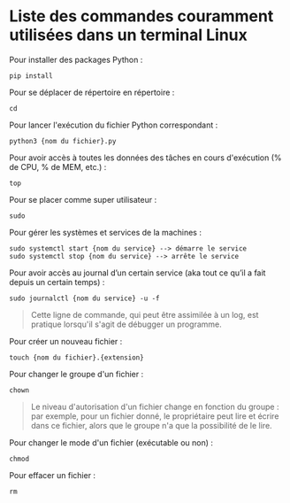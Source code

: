 # Liste des commandes couramment utilisées dans un terminal Linux 

Pour installer des packages Python : 
```
pip install 
```

Pour se déplacer de répertoire en répertoire :
```
cd 
```

Pour lancer l'exécution du fichier Python correspondant :
```
python3 {nom du fichier}.py
```

Pour avoir accès à toutes les données des tâches en cours d'exécution (% de CPU, % de MEM, etc.) :
```
top
```

Pour se placer comme super utilisateur :
```
sudo 
```

Pour gérer les systèmes et services de la machines :
```
sudo systemctl start {nom du service} --> démarre le service 
sudo systemctl stop {nom du service} --> arrête le service 
```


Pour avoir accès au journal d’un certain service (aka tout ce qu’il a fait depuis un certain temps) :
```
sudo journalctl {nom du service} -u -f 
```

> Cette ligne de commande, qui peut être assimilée à un log, est pratique lorsqu'il s'agit de débugger un programme.


Pour créer un nouveau fichier :
```
touch {nom du fichier}.{extension}
```

Pour changer le groupe d'un fichier :
```
chown 
```

> Le niveau d'autorisation d'un fichier change en fonction du groupe : par exemple, pour un fichier donné, le propriétaire peut lire et écrire dans ce fichier, alors que le groupe n'a que la possibilité de le lire. 

Pour changer le mode d'un fichier (exécutable ou non) : 
```
chmod 
```

Pour effacer un fichier :
```
rm
```



